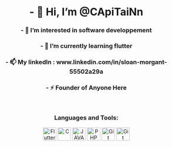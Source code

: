 <h1 align='center'> - 👋 Hi, I’m @CApiTaiNn</h1>
<h3 align='center'> - 👀 I’m interested in software developpement</h3>
<h3 align='center'> - 🌱 I’m currently learning flutter</h3>
<h3 align='center'> - 📫 My linkedln : www.linkedin.com/in/sloan-morgant-55502a29a</h3>
<h3 align='center'> - ⚡ Founder of Anyone Here</h3>

<p>
  <br/>
</p>

<h3 align="center">Languages and Tools:</h3>
<p align="center">
  <a href="https://flutter.dev/ target="_blank""><img src="https://raw.githubusercontent.com/danielcranney/readme-generator/main/public/icons/skills/flutter-colored.svg" width="36" height="36" alt="Flutter" /></a>
  <a href="https://fr.wikipedia.org/wiki/C_(langage)" target="_blank" rel="noreferrer"><img src="https://raw.githubusercontent.com/danielcranney/readme-generator/main/public/icons/skills/c-colored.svg" width="36" height="36" alt="C" /></a>
  <a href="https://www.java.com" target="_blank" rel="noreferrer"><img src="https://raw.githubusercontent.com/danielcranney/readme-generator/main/public/icons/skills/java-colored.svg" width="36" height="36" alt="JAVA" /></a>
  <a href="https://developer.mozilla.org/en-US/docs/Glossary/REACT" target="_blank" rel="noreferrer"><img src="https://raw.githubusercontent.com/danielcranney/readme-generator/main/public/icons/skills/php-colored.svg" width="36" height="36" alt="PHP" /></a>
  <a href="https://git-scm.com/" target="_blank" rel="noreferrer"><img src="https://raw.githubusercontent.com/danielcranney/readme-generator/main/public/icons/skills/git-colored.svg" width="36" height="36" alt="Git" /></a>
  <a href="https://www.docker.com/" target="_blank" rel="noreferrer"><img src="https://raw.githubusercontent.com/danielcranney/readme-generator/main/public/icons/skills/docker-colored.svg" width="36" height="36" alt="Git" /></a>
</p>

